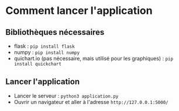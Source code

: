 # Comment lancer l'application

## Bibliothèques nécessaires

- flask : `pip install flask`
- numpy : `pip install numpy`
- quichart.io (pas nécessaire, mais utilisé pour les graphiques) : `pip install quickchart`

## Lancer l'application

- Lancer le serveur : `python3 application.py`
- Ouvrir un navigateur et aller à l'adresse `http://127.0.0.1:5000/`
